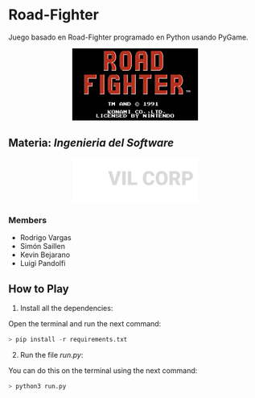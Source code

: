 # Road-Fighter

Juego basado en Road-Fighter programado en Python usando PyGame.

<div id = "photo" align = "center">
    <img src="images/road_fighter_title.png" width="250px"/>
</div>

## Materia: *Ingenieria del Software*

<div id="photo_2" align = "center">
    <img src="images/evil_corp_logo.png" width="250px"/>
</div>

### Members

- Rodrigo Vargas
- Simón Saillen
- Kevin Bejarano
- Luigi Pandolfi

## How to Play

1. Install all the dependencies:

Open the terminal and run the next command:

```python
> pip install -r requirements.txt
```

2. Run the file *run.py*:

You can do this on the terminal using the next command:

```python
> python3 run.py
```
